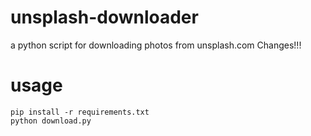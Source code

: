 # unsplash-downloader
a python script for downloading photos from unsplash.com
Changes!!!
# usage
```
pip install -r requirements.txt
python download.py
```
